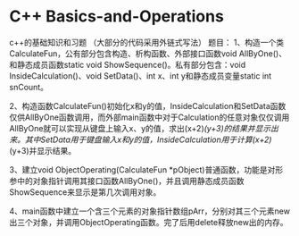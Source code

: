 # C++  Basics-and-Operations
c++的基础知识和习题
（大部分的代码采用外链式写法）
题目：
1、构造一个类CalculateFun，公有部分包含构造、析构函数、外部接口函数void AllByOne()、和静态成员函数static void ShowSequence()。私有部分包含：void InsideCalculation()、void SetData()、int x、int y和静态成员变量static int snCount。

2、构造函数CalculateFun()初始化x和y的值，InsideCalculation和SetData函数仅供AllByOne函数调用，而外部main函数中对于Calculation的任意对象仅仅调用AllByOne就可以实现从键盘上输入x、y的值，求出(x+2)*(y+3)的结果并显示出来。其中SetData用于键盘输入x和y的值，InsideCalculation用于计算(x+2)*(y+3)并显示结果。

3、建立void ObjectOperating(CalculateFun *pObject)普通函数，功能是对形参中的对象指针调用其接口函数AllByOne()，并且调用静态成员函数ShowSequence来显示是第几次调用对象。

4、main函数中建立一个含三个元素的对象指针数组pArr，分别对其三个元素new出三个对象，并调用ObjectOperating函数。完了后用delete释放new出的内存。
